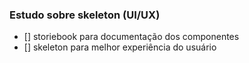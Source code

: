 ### Estudo sobre skeleton (UI/UX)
- [] storiebook para documentação dos componentes
- [] skeleton para melhor experiência do usuário
